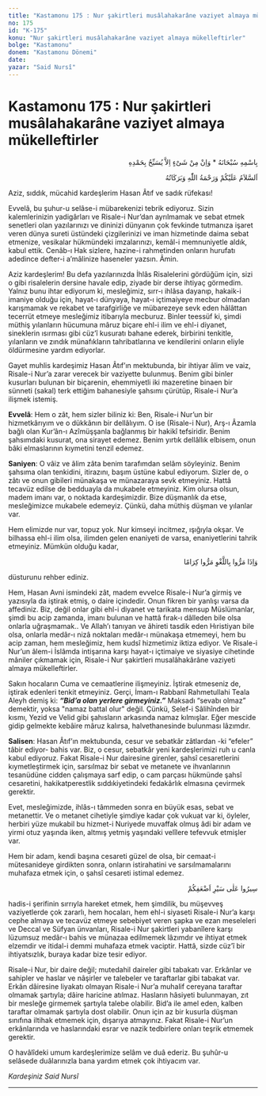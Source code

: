 ```yaml
---
title: "Kastamonu 175 : Nur şakirtleri musâlahakarâne vaziyet almaya mükelleftirler"
no: 175
id: "K-175"
konu: "Nur şakirtleri musâlahakarâne vaziyet almaya mükelleftirler"
bolge: "Kastamonu"
donem: "Kastamonu Dönemi"
date: 
yazar: "Said Nursî"
---
```


# Kastamonu 175 : Nur şakirtleri musâlahakarâne vaziyet almaya mükelleftirler

<p class="arabic" dir="rtl" title="Meal: “Subhân Allah’ın adıyla” * “Hiçbir şey yoktur ki O'nu hamd ile tesbih etmesin” [İsrâ 17:44]">بِاسْمِهِ سُبْحَانَهُ * وَاِنْ مِنْ شَىْءٍ اِلاَّ يُسَبِّحُ بِحَمْدِهِ</p>

<p class="arabic" dir="rtl" title="Meal: “Allah’ın selâmı, rahmeti ve bereketleri, üzerinize olsun.”">اَلسَّلاَمُ عَلَيْكُمْ وَرَحْمَةُ اللّٰهِ وَبَرَكَاتُهُ</p>

Aziz, sıddık, mücahid kardeşlerim Hasan Âtıf ve sadık rüfekası!

Evvelâ, bu şuhur-u selâse-i mübarekenizi tebrik ediyoruz. Sizin kalemlerinizin yadigârları ve Risale-i Nur’dan ayrılmamak ve sebat etmek senetleri olan yazılarınızı ve dininizi dünyanın çok fevkinde tutmanıza işaret veren dünya sureti üstündeki çizgilerinizi ve iman hizmetinde daima sebat etmenize, vesikalar hükmündeki imzalarınızı, kemâl-i memnuniyetle aldık, kabul ettik. Cenâb-ı Hak sizlere, hazine-i rahmetinden onların hurufatı adedince defter-i a’mâlinize haseneler yazsın. Âmin.

Aziz kardeşlerim! Bu defa yazılarınızda İhlâs Risalelerini gördüğüm için, sizi o gibi risalelerin dersine havale edip, ziyade bir derse ihtiyaç görmedim. Yalnız bunu ihtar ediyorum ki, mesleğimiz, sırr-ı ihlâsa dayanıp, hakaik-i imaniye olduğu için, hayat-ı dünyaya, hayat-ı içtimaiyeye mecbur olmadan karışmamak ve rekabet ve tarafgirliğe ve mübarezeye sevk eden hâlâttan tecerrüt etmeye mesleğimiz itibarıyla mecburuz. Binler teessüf ki, şimdi müthiş yılanların hücumuna mâruz biçare ehl-i ilim ve ehl-i diyanet, sineklerin ısırması gibi cüz’î kusuratı bahane ederek, birbirini tenkitle, yılanların ve zındık münafıkların tahribatlarına ve kendilerini onların eliyle öldürmesine yardım ediyorlar.

Gayet muhlis kardeşimiz Hasan Âtıf’ın mektubunda, bir ihtiyar âlim ve vaiz, Risale-i Nur’a zarar verecek bir vaziyette bulunmuş. Benim gibi binler kusurları bulunan bir biçarenin, ehemmiyetli iki mazeretine binaen bir sünneti (sakal) terk ettiğim bahanesiyle şahsımı çürütüp, Risale-i Nur’a ilişmek istemiş.

**Evvelâ**: Hem o zât, hem sizler biliniz ki: Ben, Risale-i Nur’un bir hizmetkârıyım ve o dükkânın bir dellâlıyım. O ise (Risale-i Nur), Arş-ı Âzamla bağlı olan Kur’ân-ı Azîmüşşanla bağlanmış bir hakikî tefsiridir. Benim şahsımdaki kusurat, ona sirayet edemez. Benim yırtık dellâllık elbisem, onun bâki elmaslarının kıymetini tenzil edemez.

**Saniyen**: O vâiz ve âlim zâta benim tarafımdan selâm söyleyiniz. Benim şahsıma olan tenkidini, itirazını, başım üstüne kabul ediyorum. Sizler de, o zâtı ve onun gibileri münakaşa ve münazaraya sevk etmeyiniz. Hattâ tecavüz edilse de bedduayla da mukabele etmeyiniz. Kim olursa olsun, madem imanı var, o noktada kardeşimizdir. Bize düşmanlık da etse, mesleğimizce mukabele edemeyiz. Çünkü, daha müthiş düşman ve yılanlar var.

Hem elimizde nur var, topuz yok. Nur kimseyi incitmez, ışığıyla okşar. Ve bilhassa ehl-i ilim olsa, ilimden gelen enaniyeti de varsa, enaniyetlerini tahrik etmeyiniz. Mümkün olduğu kadar,

<p class="arabic" dir="rtl" title="Meal: “Boş sözlerle, çirkin davranışlarla karşılaştıkları zaman, izzet ve şereflerini muhafaza ederek oradan geçip giderler.” [Furkan Sûresi, 25:72]">وَاِذَا مَرُّوا بِاللَّغْوِ مَرُّوا كِرَامًا</p>

düsturunu rehber ediniz.

Hem, Hasan Avni ismindeki zât, madem evvelce Risale-i Nur’a girmiş ve yazısıyla da iştirak etmiş, o daire içindedir. Onun fikren bir yanlışı varsa da affediniz. Biz, değil onlar gibi ehl-i diyanet ve tarikata mensup Müslümanlar, şimdi bu acip zamanda, imanı bulunan ve hattâ fırak-ı dâlleden bile olsa onlarla uğraşmamak.. Ve Allah’ı tanıyan ve âhireti tasdik eden Hıristiyan bile olsa, onlarla medâr-ı nizâ noktaları medâr-ı münakaşa etmemeyi, hem bu acip zaman, hem mesleğimiz, hem kudsî hizmetimiz iktiza ediyor. Ve Risale-i Nur’un âlem-i İslâmda intişarına karşı hayat-ı içtimaiye ve siyasiye cihetinde mâniler çıkmamak için, Risale-i Nur şakirtleri musalâhakârâne vaziyeti almaya mükelleftirler.

Sakın hocaların Cuma ve cemaatlerine ilişmeyiniz. İştirak etmeseniz de, iştirak edenleri tenkit etmeyiniz. Gerçi, İmam-ı Rabbanî Rahmetullahi Teala Aleyh demiş ki: ***“Bid’a olan yerlere girmeyiniz.”*** Maksadı “sevabı olmaz” demektir, yoksa "namaz battal olur" değil. Çünkü, Selef-i Sâlihînden bir kısmı, Yezid ve Velid gibi şahısların arkasında namaz kılmışlar. Eğer mescide gidip gelmekte kebâire mâruz kalırsa, halvethanesinde bulunması lâzımdır.

**Salisen**: Hasan Âtıf’ın mektubunda, cesur ve sebatkâr zâtlardan -ki “efeler” tâbir ediyor- bahis var. Biz, o cesur, sebatkâr yeni kardeşlerimizi ruh u canla kabul ediyoruz. Fakat Risale-i Nur dairesine girenler, şahsî cesaretlerini kıymetleştirmek için, sarsılmaz bir sebat ve metanete ve ihvanlarının tesanüdüne cidden çalışmaya sarf edip, o cam parçası hükmünde şahsî cesaretini, hakikatperestlik sıddıkiyetindeki fedakârlık elmasına çevirmek gerektir.

Evet, mesleğimizde, ihlâs-ı tâmmeden sonra en büyük esas, sebat ve metanettir. Ve o metanet cihetiyle şimdiye kadar çok vukuat var ki, öyleler, herbiri yüze mukabil bu hizmet-i Nuriyede muvaffak olmuş âdi bir adam ve yirmi otuz yaşında iken, altmış yetmiş yaşındaki velîlere tefevvuk etmişler var.

Hem bir adam, kendi başına cesareti güzel de olsa, bir cemaat-i mütesanideye girdikten sonra, onların istirahatini ve sarsılmamalarını muhafaza etmek için, o şahsî cesareti istimal edemez.

<p class="arabic" dir="rtl" title="Meal: “En zayıflarınızın yürüyüşüne göre hareket ediniz.”">سِيرُوا عَلٰى سَيْرِ اَضْعَفِكُمْ</p>

hadis-i şerifinin sırrıyla hareket etmek, hem şimdilik, bu müşevveş vaziyetlerde çok zararlı, hem hocaları, hem ehl-i siyaseti Risale-i Nur’a karşı cephe almaya ve tecavüz etmeye sebebiyet veren şapka ve ezan meseleleri ve Deccal ve Süfyan ünvanları, Risale-i Nur şakirtleri yabanîlere karşı lüzumsuz medâr-ı bahis ve münazaa edilmemek lâzımdır ve ihtiyat etmek elzemdir ve itidal-i demmi muhafaza etmek vaciptir. Hattâ, sizde cüz’î bir ihtiyatsızlık, buraya kadar bize tesir ediyor.

Risale-i Nur, bir daire değil; mutedahil daireler gibi tabakatı var. Erkânlar ve sahipler ve haslar ve nâşirler ve talebeler ve taraftarlar gibi tabakat var. Erkân dâiresine liyakatı olmayan Risale-i Nur’a muhalif cereyana taraftar olmamak şartıyla; dâire haricine atılmaz. Hasların hâsiyeti bulunmayan, zıt bir mesleğe girmemek şartıyla talebe olabilir. Bid’a ile amel eden, kalben taraftar olmamak şartıyla dost olabilir. Onun için az bir kusurla düşman sınıfına iltihak etmemek için, dışarıya atmayınız. Fakat Risale-i Nur’un erkânlarında ve haslarındaki esrar ve nazik tedbirlere onları teşrik etmemek gerektir.

O havâlîdeki umum kardeşlerimize selâm ve duâ ederiz. Bu şuhûr-u selâsede duâlarınızla bana yardım etmek çok ihtiyacım var.

*Kardeşiniz*
*Said Nursî*

***
